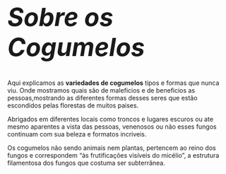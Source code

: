 #   _<h1>Sobre os Cogumelos</h1>_
<p> Aqui explicamos as <strong>variedades de  cogumelos</strong> tipos e formas que nunca viu. Onde mostramos quais são de maleficios e de beneficios
as pessoas,mostrando as diferentes formas desses seres que estão escondidos pelas florestas de muitos paises.</p>

<p> Abrigados em diferentes locais como troncos e lugares escuros ou ate mesmo aparentes a vista das pessoas, venenosos ou não esses fungos 
continuam com sua beleza e formatos incriveis.</p> 

<p>Os cogumelos não sendo animais nem plantas, pertencem ao reino dos fungos e correspondem
“às frutificações visíveis do micélio”, a estrutura filamentosa dos fungos que costuma ser subterrânea.</p>

<tag>
